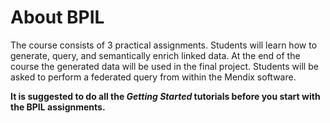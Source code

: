  # About BPIL 
 
 The course consists of 3 practical assignments. Students will learn how to generate, query, and semantically enrich linked data. 
 At the end of the course the generated data will be used in the final project. 
 Students will be asked to perform a federated query from within the Mendix software.
 
 **It is suggested to do all the *Getting Started* tutorials before you start with the BPIL assignments.** 

 